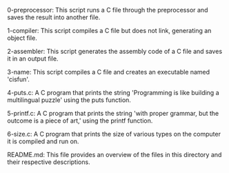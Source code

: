 0-preprocessor: This script runs a C file through the preprocessor and saves the result into another file.

1-compiler: This script compiles a C file but does not link, generating an object file.

2-assembler: This script generates the assembly code of a C file and saves it in an output file.

3-name: This script compiles a C file and creates an executable named 'cisfun'.

4-puts.c: A C program that prints the string 'Programming is like building a multilingual puzzle' using the puts function.

5-printf.c: A C program that prints the string 'with proper grammar, but the outcome is a piece of art,' using the printf function.

6-size.c: A C program that prints the size of various types on the computer it is compiled and run on.

README.md: This file provides an overview of the files in this directory and their respective descriptions.
